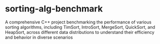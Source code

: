 # sorting-alg-benchmark
A comprehensive C++ project benchmarking the performance of various sorting algorithms, including TimSort, IntroSort, MergeSort, QuickSort, and HeapSort, across different data distributions to understand their efficiency and behavior in diverse scenarios
